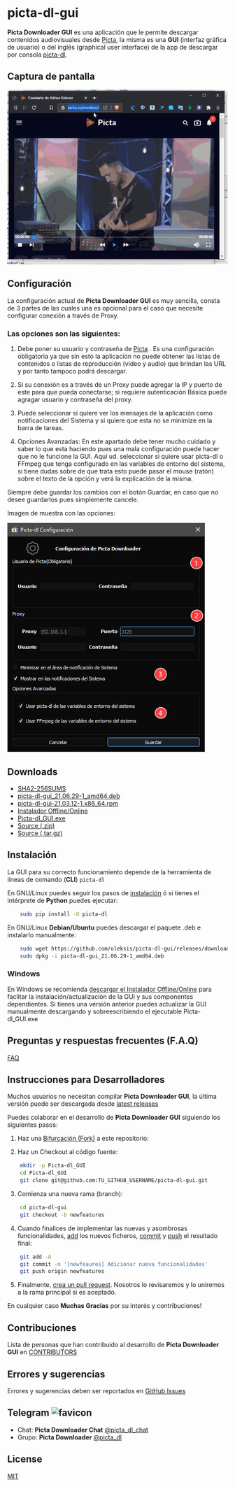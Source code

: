 # picta-dl-gui
__Picta Downloader GUI__ es una aplicación que le permite descargar contenidos audiovisuales desde [Picta](https://www.picta.cu), la misma es una __GUI__ (interfaz gráfica de usuario) o del inglés
(graphical user interface) de la app de descargar por consola [picta-dl](https://github.com/oleksis/picta-dl).

## Captura de pantalla
![picta-dl-gui main window](docs/picta-dl-gui-actual.gif)

## Configuración
La configuración actual de __Picta Downloader GUI__ es muy sencilla, consta de 3 partes de las cuales una es opcional para el caso que necesite configurar conexión a través de Proxy.

### Las opciones son las siguientes:

1. Debe poner su usuario y contraseña de [Picta](https://www.picta.cu) . Es una configuración obligatoria ya que sin esto la aplicación no puede obtener las listas de contenidos o listas de  reproducción (vídeo y audio) que brindan las URL y por tanto tampoco podrá descargar.

2. Si su conexión es a través de un Proxy puede agregar la IP y puerto de este para que pueda conectarse; si requiere autenticación Básica puede agragar usuario y contraseña del proxy.

3. Puede seleccionar si quiere ver los mensajes de la aplicación como notificaciones del Sistema y si quiere que esta no se minimize en la barra de tareas.

4. Opciones Avanzadas: En este apartado debe tener mucho cuidado y saber lo que esta haciendo pues una mala configuración puede hacer que no le funcione la GUI. Aquí ud. seleccionar si quiere usar picta-dl o FFmpeg que tenga configurado en las variables de entorno del sistema, si tiene dudas sobre de que trata esto puede pasar el mouse (ratón) sobre el texto de la opción y verá la explicación de la misma.

Siempre debe guardar los cambios con el botón Guardar, en caso que no desee guardarlos pues simplemente cancele.

Imagen de muestra con las opciones:

![picta-dl-gui config window](Resources/Ayuda/picta-dl-config.png)

## Downloads
* [SHA2-256SUMS](https://github.com/oleksis/picta-dl-gui/releases/download/v0.12.28/SHA2-256SUMS)
* [picta-dl-gui_21.06.29-1_amd64.deb](https://github.com/oleksis/picta-dl-gui/releases/download/v0.12.28/picta-dl-gui_21.06.29-1_amd64.deb)
* [picta-dl-gui-21.03.12-1.x86_64.rpm](https://github.com/oleksis/picta-dl-gui/releases/download/v0.12.27/picta-dl-gui-21.03.12-1.x86_64.rpm)
* [Instalador Offline/Online](https://github.com/oleksis/picta-dl-gui/releases/download/v0.12.28/PictaDownloaderGUI-Installer.exe)
* [Picta-dl_GUI.exe](https://github.com/oleksis/picta-dl-gui/releases/download/v0.12.28/Picta-dl_GUI.exe)
* [Source (.zip)](https://github.com/oleksis/picta-dl-gui/archive/v0.12.28.zip)
* [Source (.tar.gz)](https://github.com/oleksis/picta-dl-gui/archive/v0.12.28.tar.gz)

## Instalación

La GUI para su correcto funcionamiento depende de la herramienta de líneas de comando (__CLI__) `picta-dl`

En GNU/Linux puedes seguir los pasos de [instalación](https://github.com/oleksis/picta-dl#installation) ó si tienes el intérprete de __Python__ puedes ejecutar:
```bash
    sudo pip install -U picta-dl
```

En GNU/Linux __Debian/Ubuntu__ puedes descargar el paquete .deb e instalarlo manualmente:
```bash
    sudo wget https://github.com/oleksis/picta-dl-gui/releases/download/v0.12.28/picta-dl-gui_21.06.29-1_amd64.deb
    sudo dpkg -i picta-dl-gui_21.06.29-1_amd64.deb
```

### Windows

En Windows se recomienda [descargar el Instalador Offline/Online](#downloads) para faclitar la instalación/actualización de la GUI y sus componentes dependientes. Si tienes una versión anterior puedes actualizar la GUI manualmente descargando y sobreescribiendo el ejecutable Picta-dl_GUI.exe

## Preguntas y respuestas frecuentes (F.A.Q)
[FAQ](docs/faq.md)

## Instrucciones para Desarrolladores
Muchos usuarios no necesitan compilar __Picta Downloader GUI__, la última versión puede ser descargada desde [latest releases](https://github.com/oleksis/picta-dl-gui/releases/latest)

Puedes colaborar en el desarrollo de __Picta Downloader GUI__ siguiendo los siguientes pasos:

1. Haz una [Bifurcación (Fork)](https://github.com/oleksis/picta-dl-gui/fork) a este repositorio:

2. Haz un Checkout al código fuente:
```bash		
    mkdir -p Picta-dl_GUI
    cd Picta-dl_GUI
    git clone git@github.com:TU_GITHUB_USERNAME/picta-dl-gui.git
```
3. Comienza una nueva rama (branch):
```bash	
    cd picta-dl-gui
    git checkout -b newfeatures
```
4. Cuando finalices de implementar las nuevas y asombrosas funcionalidades, [add](https://git-scm.com/docs/git-add) los nuevos ficheros, [commit](https://git-scm.com/docs/git-commit) y [push](https://git-scm.com/docs/git-push) el resultado final:
```bash	
    git add -A
    git commit -m '[newfeaures] Adicionar nueva funcionalidades'
    git push origin newfeatures
```
5. Finalmente, [crea un pull request](https://help.github.com/articles/creating-a-pull-request). Nosotros lo revisaremos y lo uniremos a la rama principal si es aceptado.

En cualquier caso __Muchas Gracias__ por su interés y contribuciones!

## Contribuciones
Lista de personas que han contribuido al desarrollo de __Picta Downloader GUI__ en [CONTRIBUTORS](CONTRIBUTORS.md)

## Errores y sugerencias

Errores y sugerencias deben ser reportados en [ GitHub Issues](https://github.com/oleksis/picta-dl-gui/issues)

## Telegram ![favicon](https://telegram.org/favicon.ico?3)
* Chat: __Picta Downloader Chat__ [@picta_dl_chat](https://t.me/picta_dl_chat)
* Grupo: __Picta Downloader__ [@picta_dl](https://t.me/picta_dl)

## License
[MIT](LICENSE)
